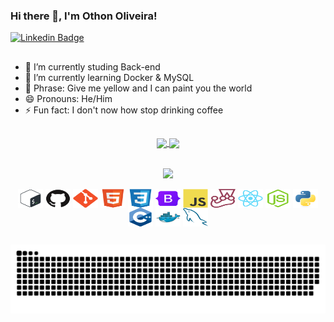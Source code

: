 ### Hi there 👋, I'm Othon Oliveira!

[![Linkedin Badge](https://img.shields.io/badge/-LinkedIn-blue?style=flat-square&logo=Linkedin&logoColor=white)](https://www.linkedin.com/in/othon-oliveira/)

##

- 🔭 I’m currently studing Back-end
- 🌱 I’m currently learning Docker & MySQL
- 💬 Phrase: Give me yellow and I can paint you the world
- 😄 Pronouns: He/Him
- ⚡ Fun fact: I don't now how stop drinking coffee
 
 
 ##
 
 
<div align="center" style="display: inline_block">
  <a href="https://github.com/othonoliveira">
   <img height="180px" align="center" src="https://real-time-stats-1z8k.vercel.app/api?username=othonoliveira&theme=dracula&show_icons=true&count_private=true&show_icons=true&include_all_commits=true" />
  </a>
  <a href="https://github.com/othonoliveira">
   <img height="180px" align="center" src="https://real-time-stats-1z8k.vercel.app/api/top-langs/?username=othonoliveira&layout=compact&theme=dracula&langs_count=10" />
  </a>
</div>


##


<div align="center">
 <img align="center" width="120px" src="https://img.shields.io/static/v1?label=&message=My Stacks&color=blueviolet&style=for-the-badge"/>
 <div style="display: inline_block"><br>
   <img align="center" height="30" width="40" src="https://raw.githubusercontent.com/devicons/devicon/master/icons/bash/bash-original.svg">
   <img align="center" height="30" width="40" src="https://raw.githubusercontent.com/devicons/devicon/master/icons/github/github-original.svg">
   <img align="center" height="30" width="40" src="https://raw.githubusercontent.com/devicons/devicon/master/icons/git/git-original.svg">
   <img align="center" height="30" width="40" src="https://raw.githubusercontent.com/devicons/devicon/master/icons/html5/html5-original.svg">
   <img align="center" height="30" width="40" src="https://raw.githubusercontent.com/devicons/devicon/master/icons/css3/css3-original.svg">
   <img align="center" height="30" width="40" src="https://raw.githubusercontent.com/devicons/devicon/master/icons/bootstrap/bootstrap-original.svg">
   <img align="center" height="30" width="40" src="https://raw.githubusercontent.com/devicons/devicon/master/icons/javascript/javascript-original.svg">
   <img align="center" height="30" width="40" src="https://raw.githubusercontent.com/devicons/devicon/master/icons/jest/jest-plain.svg">
   <img align="center" height="30" width="40" src="https://raw.githubusercontent.com/devicons/devicon/master/icons/react/react-original.svg">
   <img align="center" height="30" width="40" src="https://raw.githubusercontent.com/devicons/devicon/master/icons/nodejs/nodejs-original.svg">
   <img align="center" height="30" width="40" src="https://raw.githubusercontent.com/devicons/devicon/master/icons/python/python-original.svg">
   <img align="center" height="30" width="40" src="https://raw.githubusercontent.com/devicons/devicon/master/icons/cplusplus/cplusplus-original.svg">
   <img align="center" height="30" width="40" src="https://raw.githubusercontent.com/devicons/devicon/master/icons/docker/docker-original.svg">
   <img align="center" height="30" width="40" src="https://raw.githubusercontent.com/devicons/devicon/master/icons/mysql/mysql-original.svg">
 </div>
</div>


##
<div align="center">
 <img src="https://github.com/othonoliveira/othonoliveira/blob/output/github-contribution-grid-snake.svg"/>
</div>
